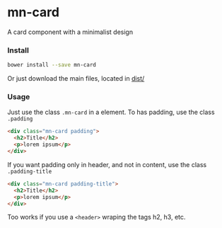 # mn-card

A card component with a minimalist design

<!-- ![preview demo](https://raw.githubusercontent.com/minimalist-components/mn-card/master/sources/imgs/preview.png) -->

<!-- See the [demo](https://codepen.io/darlanmendonca/full/vKqLOx) -->

### Install

```sh
bower install --save mn-card
```

Or just download the main files, located in [dist/](https://github.com/minimalist-components/mn-card/tree/master/dist)


### Usage

Just use the class `.mn-card` in a element. To has padding, use the class `.padding`

```html
<div class="mn-card padding">
  <h2>Title</h2>
  <p>lorem ipsum</p>
</div>
```


If you want padding only in header, and not in content, use the class `.padding-title`

```html
<div class="mn-card padding-title">
  <h2>Title</h2>
  <p>lorem ipsum</p>
</div>
```

Too works if you use a `<header>` wraping the tags h2, h3, etc.



